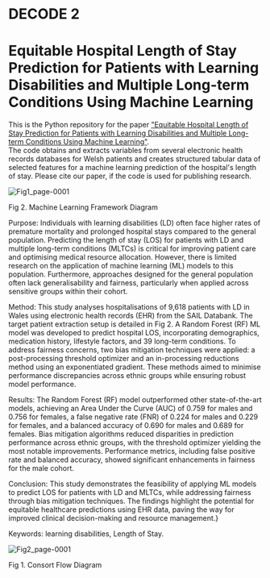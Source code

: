 # DECODE 2
# Equitable Hospital Length of Stay Prediction for Patients with Learning Disabilities and Multiple Long-term Conditions Using Machine Learning

This is the Python repository for the paper ["Equitable Hospital Length of Stay Prediction for Patients with Learning Disabilities and Multiple Long-term Conditions Using Machine Learning"](https://www.frontiersin.org/journals/digital-health/articles/10.3389/fdgth.2025.1538793/abstract).\
The code obtains and extracts variables from several electronic health records databases for Welsh patients and creates structured tabular data of selected features for a machine learning prediction of the hospital's length of stay.
Please cite our paper, if the code is used for publishing research.

![Fig1_page-0001](https://github.com/user-attachments/assets/75ce3279-7b6c-4375-bc28-f6a87ff3cda3)

Fig 2. Machine Learning Framework Diagram

Purpose:
Individuals with learning disabilities (LD) often face higher rates of premature mortality and prolonged hospital stays compared to the general population. Predicting the length of stay (LOS) for patients with LD and multiple long-term conditions (MLTCs) is critical for improving patient care and optimising medical resource allocation. However, there is limited research on the application of machine learning (ML) models to this population. Furthermore, approaches designed for the general population often lack generalisability and fairness, particularly when applied across sensitive groups within their cohort.

Method:
This study analyses hospitalisations of 9,618 patients with LD in Wales using electronic health records (EHR) from the SAIL Databank. The target patient extraction setup is detailed in Fig 2. A Random Forest (RF) ML model was developed to predict hospital LOS, incorporating demographics, medication history, lifestyle factors, and 39 long-term conditions. To address fairness concerns, two bias mitigation techniques were applied: a post-processing threshold optimizer and an in-processing reductions method using an exponentiated gradient. These methods aimed to minimise performance discrepancies across ethnic groups while ensuring robust model performance.

Results:
The Random Forest (RF) model outperformed other state-of-the-art models, achieving an Area Under the Curve (AUC) of 0.759 for males and 0.756 for females, a false negative rate (FNR) of 0.224 for males and 0.229 for females, and a balanced accuracy of 0.690 for males and 0.689 for females. Bias mitigation algorithms reduced disparities in prediction performance across ethnic groups, with the threshold optimizer yielding the most notable improvements. Performance metrics, including false positive rate and balanced accuracy, showed significant enhancements in fairness for the male cohort.

Conclusion:
This study demonstrates the feasibility of applying ML models to predict LOS for patients with LD and MLTCs, while addressing fairness through bias mitigation techniques. The findings highlight the potential for equitable healthcare predictions using EHR data, paving the way for improved clinical decision-making and resource management.}

Keywords: learning disabilities, Length of Stay.


![Fig2_page-0001](https://github.com/user-attachments/assets/18ebe535-c54c-46b7-8300-bc6b5f27d063)

Fig 1. Consort Flow Diagram

